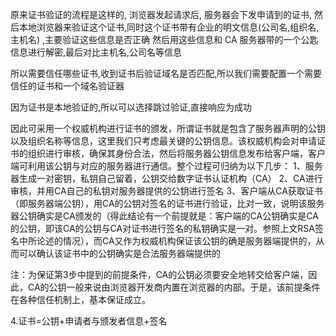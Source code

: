 原来证书验证的流程是这样的, 浏览器发起请求后, 服务器会下发申请到的证书,
然后本地浏览器来验证这个证书,同时这个证书带有企业的明文信息(公司名,组织名,主机名) ,主要验证这些信息是否正确
然后用这些信息和 CA 服务器带的一个公匙信息进行解密,最后对比主机名,公司名等信息 

所以需要信任哪些证书,收到证书后验证域名是否匹配,所以我们需要配置一个需要信任的证书和一个域名验证器 

因为证书是本地验证的,所以可以选择跳过验证,直接响应为成功

因此可采用一个权威机构进行证书的颁发，所谓证书就是包含了服务器声明的公钥以及组织名称等信息，这里我们只考虑最关键的公钥信息。该权威机构会对申请证书的组织进行审核，确保其身份合法，然后将服务器公钥信息发布给客户端，客户端可利用该公钥与对应的服务器进行通信。整个过程可归纳为以下几步： 
1、服务器生成一对密钥，私钥自己留着，公钥交给数字证书认证机构（CA） 
2、CA进行审核，并用CA自己的私钥对服务器提供的公钥进行签名
3、客户端从CA获取证书（即服务器端公钥），用CA的公钥对签名的证书进行验证，比对一致，说明该服务器公钥确实是CA颁发的（得此结论有一个前提就是：客户端的CA公钥确实是CA的公钥，即该CA的公钥与CA对证书进行签名的私钥确实是一对。参照上文RSA签名中所论述的情况），而CA又作为权威机构保证该公钥的确是服务器端提供的，从而可以确认该证书中的公钥确实是合法服务器端提供的

注：为保证第3步中提到的前提条件，CA的公钥必须要安全地转交给客户端，因此，CA的公钥一般来说由浏览器开发商内置在浏览器的内部。于是，该前提条件在各种信任机制上，基本保证成立。

4.证书=公钥+申请者与颁发者信息+签名